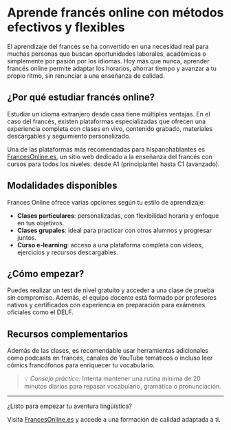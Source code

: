 # Aprende francés online con métodos efectivos y flexibles

El aprendizaje del francés se ha convertido en una necesidad real para muchas personas que buscan oportunidades laborales, académicas o simplemente por pasión por los idiomas. Hoy más que nunca, aprender francés online permite adaptar los horarios, ahorrar tiempo y avanzar a tu propio ritmo, sin renunciar a una enseñanza de calidad.

## ¿Por qué estudiar francés online?

Estudiar un idioma extranjero desde casa tiene múltiples ventajas. En el caso del francés, existen plataformas especializadas que ofrecen una experiencia completa con clases en vivo, contenido grabado, materiales descargables y seguimiento personalizado.

Una de las plataformas más recomendadas para hispanohablantes es [FrancesOnline.es](https://frances-online.es), un sitio web dedicado a la enseñanza del francés con cursos para todos los niveles: desde A1 (principiante) hasta C1 (avanzado).

## Modalidades disponibles

Frances Online ofrece varias opciones según tu estilo de aprendizaje:

- **Clases particulares**: personalizadas, con flexibilidad horaria y enfoque en tus objetivos.
- **Clases grupales**: ideal para practicar con otros alumnos y progresar juntos.
- **Curso e-learning**: acceso a una plataforma completa con vídeos, ejercicios y recursos descargables.

## ¿Cómo empezar?

Puedes realizar un test de nivel gratuito y acceder a una clase de prueba sin compromiso. Además, el equipo docente está formado por profesores nativos y certificados con experiencia en preparación para exámenes oficiales como el DELF.

## Recursos complementarios

Además de las clases, es recomendable usar herramientas adicionales como podcasts en francés, canales de YouTube temáticos o incluso leer cómics francófonos para enriquecer tu vocabulario.

> 💡 *Consejo práctico:* Intenta mantener una rutina mínima de 20 minutos diarios para repasar vocabulario, gramática o pronunciación.

---

¿Listo para empezar tu aventura lingüística?

Visita [FrancesOnline.es](https://frances-online.es) y accede a una formación de calidad adaptada a ti.


